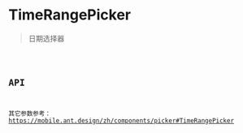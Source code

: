 <!--
 * @Author: YEYI 361936738@qq.com
 * @Date: 2024-05-21 18:59:51
 * @LastEditors: YEYI 361936738@qq.com
 * @LastEditTime: 2024-05-23 19:31:53
 * @FilePath: /antd-mobile/packages/components/docs/components/TimeRangePicker/index.zh-CN.md
 * @Description: 这是默认设置,请设置`customMade`, 打开koroFileHeader查看配置 进行设置: https://github.com/OBKoro1/koro1FileHeader/wiki/%E9%85%8D%E7%BD%AE
-->

# TimeRangePicker

> 日期选择器

<code src="./demos/index.tsx" />

## API

其它参数参考：https://mobile.ant.design/zh/components/picker#TimeRangePicker
